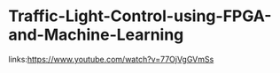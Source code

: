 # Traffic-Light-Control-using-FPGA-and-Machine-Learning

links:https://www.youtube.com/watch?v=77OjVgGVmSs

